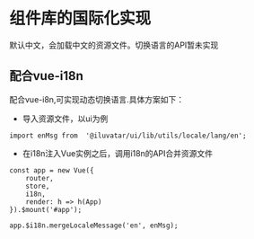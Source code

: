 # 组件库的国际化实现

默认中文，会加载中文的资源文件。切换语言的API暂未实现

## 配合vue-i18n

配合vue-i8n,可实现动态切换语言.具体方案如下：

- 导入资源文件，以ui为例

```
import enMsg from  '@iluvatar/ui/lib/utils/locale/lang/en';
```

- 在i18n注入Vue实例之后，调用i18n的API合并资源文件

```
const app = new Vue({
    router,
    store,
    i18n,
    render: h => h(App)
}).$mount('#app');

app.$i18n.mergeLocaleMessage('en', enMsg);
```